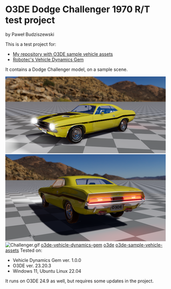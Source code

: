 # O3DE Dodge Challenger 1970 R/T test project

by Paweł Budziszewski

This is a test project for:
- [My repository with O3DE sample vehicle assets](https://github.com/pawelbudziszewski/o3de-sample-vehicle-assets)
- [Robotec's Vehicle Dynamics Gem](https://github.com/RobotecAI/o3de-vehicle-dynamics-gem)

It contains a Dodge Challenger model, on a sample scene.

![Challenger_overview_1.png](Docs/Images/Challenger_overview_1.png)
![Challenger_overview_2.png](Docs/Images/Challenger_overview_2.png)
![Challenger.gif](Docs/Images/Challenger.gif)
[o3de-vehicle-dynamics-gem](../o3de-vehicle-dynamics-gem)
[o3de](../o3de)
[]()
[o3de-sample-vehicle-assets](../o3de-sample-vehicle-assets)
Tested on:
- Vehicle Dynamics Gem ver. 1.0.0
- O3DE ver. 23.20.3
- Windows 11, Ubuntu Linux 22.04

It runs on O3DE 24.9 as well, but requires some updates in the project.